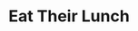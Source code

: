 ---
title: "Eat Their Lunch"
description: 'A fantastic resource untuk marketing dan sales. Penuh dengan ide dan eksekusi yang bisa diikuti. Saya suka dengan premise di dalamnya kalau sales, its not number game, its building connection game.'
cover: "images/reading/eat-their-lunch.jpeg"
publishDate: 2019-01-01
authors: "Anthony Iannarino"
---